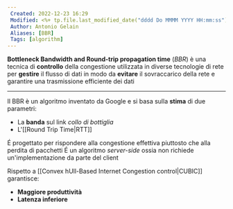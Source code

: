 ```yaml
---
 Created: 2022-12-23 16:29
 Modified: <%+ tp.file.last_modified_date("dddd Do MMMM YYYY HH:mm:ss") %>
 Author: Antonio Gelain
 Aliases: [BBR]
 Tags: [algorithm]
---
```


**Bottleneck Bandwidth and Round-trip propagation time** (*BBR*) è una tecnica di **controllo** della congestione utilizzata in diverse tecnologie di rete per **gestire** il flusso di dati in modo da **evitare** il sovraccarico della rete e garantire una trasmissione efficiente dei dati

---

Il BBR è un algoritmo inventato da Google e si basa sulla **stima** di due parametri:
- La **banda** sul link *collo di bottiglia*
- L'[[Round Trip Time|RTT]]

É progettato per rispondere alla congestione effettiva piuttosto che alla perdita di pacchetti
É un algoritmo *server-side* ossia non richiede un'implementazione da parte del client

Rispetto a [[Convex hUll-Based Internet Congestion control|CUBIC]] garantisce:
- **Maggiore produttività**
- **Latenza inferiore**